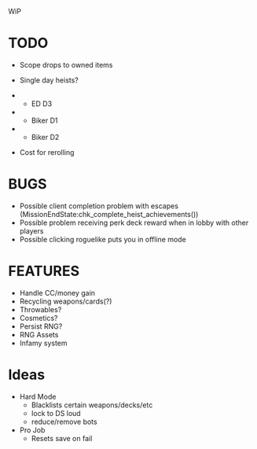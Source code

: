 WiP

# TODO

- Scope drops to owned items
- Single day heists?
- - ED D3
- - Biker D1
- - Biker D2

- Cost for rerolling

# BUGS

- Possible client completion problem with escapes (MissionEndState:chk_complete_heist_achievements())
- Possible problem receiving perk deck reward when in lobby with other players
- Possible clicking roguelike puts you in offline mode

# FEATURES

- Handle CC/money gain
- Recycling weapons/cards(?)
- Throwables?
- Cosmetics?
- Persist RNG?
- RNG Assets
- Infamy system

# Ideas

- Hard Mode
  - Blacklists certain weapons/decks/etc
  - lock to DS loud
  - reduce/remove bots
- Pro Job
  - Resets save on fail
